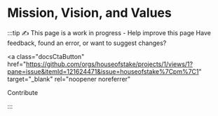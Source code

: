 # Mission, Vision, and Values

:::tip ✍️ This page is a work in progress - Help improve this page
Have feedback, found an error, or want to suggest changes?

<!-- prettier-ignore-start -->
<a
class="docsCtaButton"
href="https://github.com/orgs/houseofstake/projects/1/views/1?pane=issue&itemId=121624471&issue=houseofstake%7Cpm%7C1"
target="_blank"
rel="noopener noreferrer"

>
Contribute
</a>
<!-- prettier-ignore-end -->

:::
